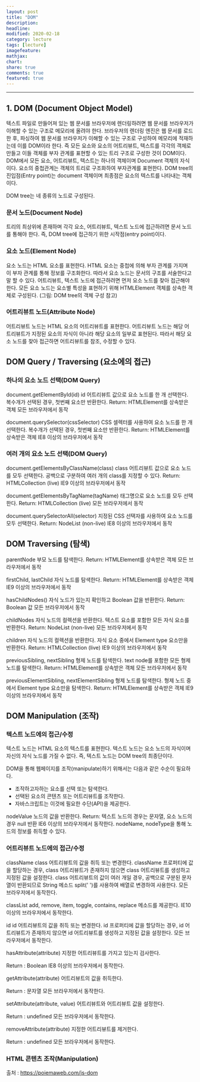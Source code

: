 ```yaml
---
layout: post
title: "DOM"
description:
headline:
modified: 2020-02-18
category: lecture
tags: [lecture]
imagefeature:
mathjax:
chart:
share: true
comments: true
featured: true
---
```


---

## 1. DOM (Document Object Model)

텍스트 파일로 만들어져 있는 웹 문서를 브라우저에 렌더링하려면 웹 문서를 브라우저가 이해할 수 있는 구조로 메모리에 올려야 한다. 브라우저의 렌더링 엔진은 웹 문서를 로드한 후, 파싱하여 웹 문서를 브라우저가 이해할 수 있는 구조로 구성하여 메모리에 적재하는데 이를 DOM이라 한다. <span class="orange">즉 모든 요소와 요소의 어트리뷰트, 텍스트를 각각의 객체로 만들고 이들 객체를 부자 관계를 표현할 수 있는 트리 구조로 구성한 것이 DOM이다.</span>
DOM에서 모든 요소, 어트리뷰트, 텍스트는 하나의 객체이며 Document 객체의 자식이다. 요소의 중첩관계는 객체의 트리로 구조화하여 부자관계를 표현한다. DOM tree의 진입점(Entry point)는 document 객체이며 최종점은 요소의 텍스트를 나타내는 객체이다.

DOM tree는 네 종류의 노드로 구성된다.

### 문서 노드(Document Node)

트리의 최상위에 존재하며 각각 요소, 어트리뷰트, 텍스트 노드에 접근하려면 문서 노드를 통해야 한다. 즉, DOM tree에 접근하기 위한 시작점(entry point)이다.

### 요소 노드(Element Node)

요소 노드는 HTML 요소를 표현한다. HTML 요소는 중첩에 의해 부자 관계를 가지며 이 부자 관계를 통해 정보를 구조화한다. 따라서 요소 노드는 문서의 구조를 서술한다고 말 할 수 있다. 어트리뷰트, 텍스트 노드에 접근하려면 먼저 요소 노드를 찾아 접근해야 한다. 모든 요소 노드는 요소별 특성을 표현하기 위해 HTMLElement 객체를 상속한 객체로 구성된다. (그림: DOM tree의 객체 구성 참고)

### 어트리뷰트 노드(Attribute Node)

어트리뷰트 노드는 HTML 요소의 어트리뷰트를 표현한다. 어트리뷰트 노드는 해당 어트리뷰트가 지정된 요소의 자식이 아니라 해당 요소의 일부로 표현된다. 따라서 해당 요소 노드를 찾아 접근하면 어트리뷰트를 참조, 수정할 수 있다.

## DOM Query / Traversing (요소에의 접근)

### 하나의 요소 노드 선택(DOM Query)

document.getElementById(id)
id 어트리뷰트 값으로 요소 노드를 한 개 선택한다. 복수개가 선택된 경우, 첫번째 요소만 반환한다.
Return: HTMLElement를 상속받은 객체
모든 브라우저에서 동작

document.querySelector(cssSelector)
CSS 셀렉터를 사용하여 요소 노드를 한 개 선택한다. 복수개가 선택된 경우, 첫번째 요소만 반환한다.
Return: HTMLElement를 상속받은 객체
IE8 이상의 브라우저에서 동작

### 여러 개의 요소 노드 선택(DOM Query)

document.getElementsByClassName(class)
class 어트리뷰트 값으로 요소 노드를 모두 선택한다. 공백으로 구분하여 여러 개의 class를 지정할 수 있다.
Return: HTMLCollection (live)
IE9 이상의 브라우저에서 동작

document.getElementsByTagName(tagName)
태그명으로 요소 노드를 모두 선택한다.
Return: HTMLCollection (live)
모든 브라우저에서 동작

document.querySelectorAll(selector)
지정된 CSS 선택자를 사용하여 요소 노드를 모두 선택한다.
Return: NodeList (non-live)
IE8 이상의 브라우저에서 동작

## DOM Traversing (탐색)

parentNode
부모 노드를 탐색한다.
Return: HTMLElement를 상속받은 객체
모든 브라우저에서 동작

firstChild, lastChild
자식 노드를 탐색한다.
Return: HTMLElement를 상속받은 객체
IE9 이상의 브라우저에서 동작

hasChildNodes()
자식 노드가 있는지 확인하고 Boolean 값을 반환한다.
Return: Boolean 값
모든 브라우저에서 동작

childNodes
자식 노드의 컬렉션을 반환한다. 텍스트 요소를 포함한 모든 자식 요소를 반환한다.
Return: NodeList (non-live)
모든 브라우저에서 동작

children
자식 노드의 컬렉션을 반환한다. 자식 요소 중에서 Element type 요소만을 반환한다.
Return: HTMLCollection (live)
IE9 이상의 브라우저에서 동작

previousSibling, nextSibling
형제 노드를 탐색한다. text node를 포함한 모든 형제 노드를 탐색한다.
Return: HTMLElement를 상속받은 객체
모든 브라우저에서 동작

previousElementSibling, nextElementSibling
형제 노드를 탐색한다. 형제 노드 중에서 Element type 요소만을 탐색한다.
Return: HTMLElement를 상속받은 객체
IE9 이상의 브라우저에서 동작

## DOM Manipulation (조작)

### 텍스트 노드에의 접근/수정

텍스트 노드는 HTML 요소의 텍스트를 표현한다. 텍스트 노드는 요소 노드의 자식이며 자신의 자식 노드를 가질 수 없다. 즉, 텍스트 노드는 DOM tree의 최종단이다.

DOM을 통해 웹페이지를 조작(manipulate)하기 위해서는 다음과 같은 수순이 필요하다.

-   조작하고자하는 요소를 선택 또는 탐색한다.
-   선택된 요소의 콘텐츠 또는 어트리뷰트를 조작한다.
-   자바스크립트는 이것에 필요한 수단(API)을 제공한다.

nodeValue
노드의 값을 반환한다.
Return: 텍스트 노드의 경우는 문자열, 요소 노드의 경우 null 반환
IE6 이상의 브라우저에서 동작한다.
nodeName, nodeType을 통해 노드의 정보를 취득할 수 있다.

### 어트리뷰트 노드에의 접근/수정

className
class 어트리뷰트의 값을 취득 또는 변경한다. className 프로퍼티에 값을 할당하는 경우, class 어트리뷰트가 존재하지 않으면 class 어트리뷰트를 생성하고 지정된 값을 설정한다. class 어트리뷰트의 값이 여러 개일 경우, 공백으로 구분된 문자열이 반환되므로 String 메소드 split(' ')를 사용하여 배열로 변경하여 사용한다.
모든 브라우저에서 동작한다.

classList
add, remove, item, toggle, contains, replace 메소드를 제공한다.
IE10 이상의 브라우저에서 동작한다.

id
id 어트리뷰트의 값을 취득 또는 변경한다. id 프로퍼티에 값을 할당하는 경우, id 어트리뷰트가 존재하지 않으면 id 어트리뷰트를 생성하고 지정된 값을 설정한다.
모든 브라우저에서 동작한다.

hasAttribute(attribute)
지정한 어트리뷰트를 가지고 있는지 검사한다.

Return : Boolean
IE8 이상의 브라우저에서 동작한다.

getAttribute(attribute)
어트리뷰트의 값을 취득한다.

Return : 문자열
모든 브라우저에서 동작한다.

setAttribute(attribute, value)
어트리뷰트와 어트리뷰트 값을 설정한다.

Return : undefined
모든 브라우저에서 동작한다.

removeAttribute(attribute)
지정한 어트리뷰트를 제거한다.

Return : undefined
모든 브라우저에서 동작한다.

### HTML 콘텐츠 조작(Manipulation)

출처 : <https://poiemaweb.com/js-dom>
